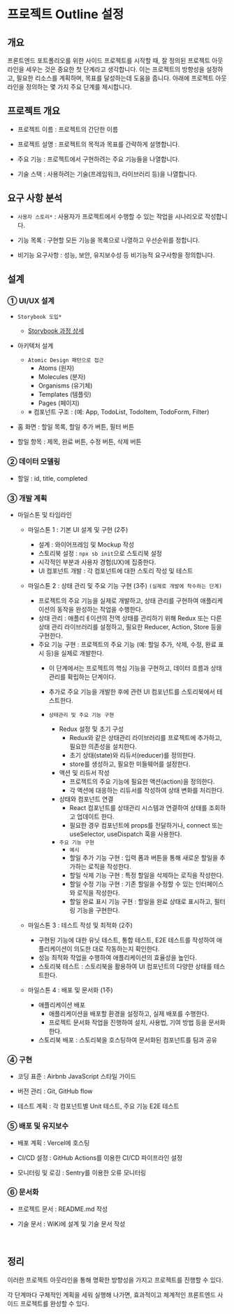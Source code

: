 # 프로젝트 Outline 설정

## 개요
프론트엔드 포트폴리오를 위한 사이드 프로젝트를 시작할 때, 잘 정의된 프로젝트 아웃라인을 세우는 것은 중요한 첫 단계라고 생각합니다. 이는 프로젝트의 방향성을 설정하고, 필요한 리소스를 계획하며, 목표를 달성하는데 도움을 줍니다. 아래에 프로젝트 아웃라인을 정의하는 몇 가지 주요 단계를 제시합니다.

## 프로젝트 개요

- 프로젝트 이름 : 프로젝트의 간단한 이름

- 프로젝트 설명 : 프로젝트의 목적과 목표를 간략하게 설명합니다.

- 주요 기능 : 프로젝트에서 구현하려는 주요 기능들을 나열합니다.

- 기술 스택 : 사용하려는 기술(프레임워크, 라이브러리 등)을 나열합니다.

## 요구 사항 분석

- `사용자 스토리*` : 사용자가 프로젝트에서 수행할 수 있는 작업을 시나리오로 작성합니다.

- 기능 목록 : 구현할 모든 기능을 목록으로 나열하고 우선순위를 정합니다.

- 비기능 요구사항 : 성능, 보안, 유지보수성 등 비기능적 요구사항을 정의합니다.

## 설계

### ① UI/UX 설계
- `Storybook 도입*`
    - [Storybook 과정 상세](./StoryBook.md)
- 아키텍처 설계
    - `Atomic Design 패턴으로 접근`
        - Atoms (원자)
        - Molecules (분자)
        - Organisms (유기체)
        - Templates (템플릿)
        - Pages (페이지)
    - ※ 컴포넌트 구조 : (예: App, TodoList, TodoItem, TodoForm, Filter)

- 홈 화면 : 할일 목록, 할일 추가 버튼, 필터 버튼
- 할일 항목 : 제목, 완료 버튼, 수정 버튼, 삭제 버튼

### ② 데이터 모델링
- 할일 : id, title, completed

### ③ 개발 계획

- 마일스톤 및 타임라인

    - 마일스톤 1 : 기본 UI 설계 및 구현 (2주)
        - 설계 : 와이어프레임 및 Mockup 작성
        - 스토리북 설정 : `npx sb init`으로 스토리북 설정
        - 시각적인 부분과 사용자 경험(UX)에 집중한다.
        - UI 컴포넌트 개발 : 각 컴포넌트에 대한 스토리 작성 및 테스트

    - 마일스톤 2 : 상태 관리 및 주요 기능 구현 (3주) `(실제로 개발에 착수하는 단계)`
        - 프로젝트의 주요 기능을 실제로 개발하고, 상태 관리를 구현하여 애플리케이션의 동작을 완성하는 작업을 수행한다.
        - 상태 관리 : 애플리ㅔ이션의 전역 상태를 관리하기 위해 Redux 또는 다른 상태 관리 라이브러리를 설정하고, 필요한 Reducer, Action, Store 등을 구현한다.
        - 주요 기능 구현 : 프로젝트의 주요 기능 (예: 할일 추가, 삭제, 수정, 완료 표시 등)을 실제로 개발한다.
            - 이 단계에서는 프로젝트의 핵심 기능을 구현하고, 데이터 흐름과 상태 관리를 확립하는 단계이다.
            - 추가로 주요 기능을 개발한 후에 관련 UI 컴포넌트를 스토리북에서 테스트한다.

            - `상태관리 및 주요 기능 구현`
                - Redux 설정 및 초기 구성
                    - Redux와 같은 상태관리 라이브러리를 프로젝트에 추가하고, 필요한 의존성을 설치한다.
                    - 초기 상태(state)와 리듀서(reducer)를 정의한다.
                    - store를 생성하고, 필요한 미들웨어를 설정한다.
                - 액션 및 리듀서 작성
                    - 프로젝트의 주요 기능에 필요한 액션(action)을 정의한다.
                    - 각 액션에 대응하는 리듀서를 작성하여 상태 변화를 처리한다.
                - 상태와 컴포넌트 연결
                    - React 컴포넌트를 상태관리 시스템과 연결하여 상태를 조회하고 업데이트 한다.
                    - 필요한 경우 컴포넌트에 props를 전달하거나, connect 또는 useSelector, useDispatch 훅을 사용한다.
                - `주요 기능 구현`
                    - `예시`
                    - 할일 추가 기능 구현 : 입력 폼과 버튼을 통해 새로운 할일을 추가하는 로직을 작성한다.
                    - 할일 삭제 기능 구현 : 특정 할일을 삭제하는 로직을 작성한다.
                    - 할일 수정 기능 구현 : 기존 할일을 수정할 수 있는 인터페이스와 로직을 작성한다.
                    - 할일 완료 표시 기능 구현 : 할일을 완료 상태로 표시하고, 필터링 기능을 구현한다.

    - 마일스톤 3 : 테스트 작성 및 최적화 (2주)
        - 구현된 기능에 대한 유닛 테스트, 통합 테스트, E2E 테스트를 작성하여 애플리케이션이 의도한 대로 작동하는지 확인한다.
        - 성능 최적화 작업을 수행하여 애플리케이션의 효율성을 높인다.
        - 스토리북 테스트 : 스토리북을 활용하여 UI 컴포넌트의 다양한 상태를 테스트한다.

    - 마일스톤 4 : 배포 및 문서화 (1주)
        - 애플리케이션 배포
            - 애플리케이션을 배포할 환경을 설정하고, 실제 배포를 수행한다.
            - 프로젝트 문서화 작업을 진행하여 설치, 사용법, 기여 방법 등을 문서화한다.
        - 스토리북 배포 : 스토리북을 호스팅하여 문서화된 컴포넌트를 팀과 공유


### ④ 구현

- 코딩 표준 : Airbnb JavaScript 스타일 가이드

- 버전 관리 : Git, GitHub flow

- 테스트 계획 : 각 컴포넌트별 Unit 테스트, 주요 기능 E2E 테스트

### ⑤ 배포 및 유지보수

- 배포 계획 : Vercel에 호스팅

- CI/CD 설정 : GitHub Actions를 이용한 CI/CD 파이프라인 설정

- 모니터링 및 로깅 : Sentry를 이용한 오류 모니터링

### ⑥ 문서화 

- 프로젝트 문서 : README.md 작성

- 기술 문서 : WiKi에 설계 및 기술 문서 작성

<br/>

## 정리
이러한 프로젝트 아웃라인을 통해 명확한 방향성을 가지고 프로젝트를 진행할 수 있다.

각 단계마다 구체적인 계획을 세워 실행해 나가면, 효과적이고 체계적인 프론트엔드 사이드 프로젝트를 완성할 수 있다.

